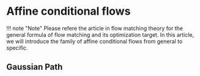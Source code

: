 # Affine conditional flows

!!! note "Note"
    Please refere the article in flow matching theory for the general formula of flow matching and its optimization target.
    In this article, we will introduce the family of affine conditional flows from general to specific.

## Gaussian Path
